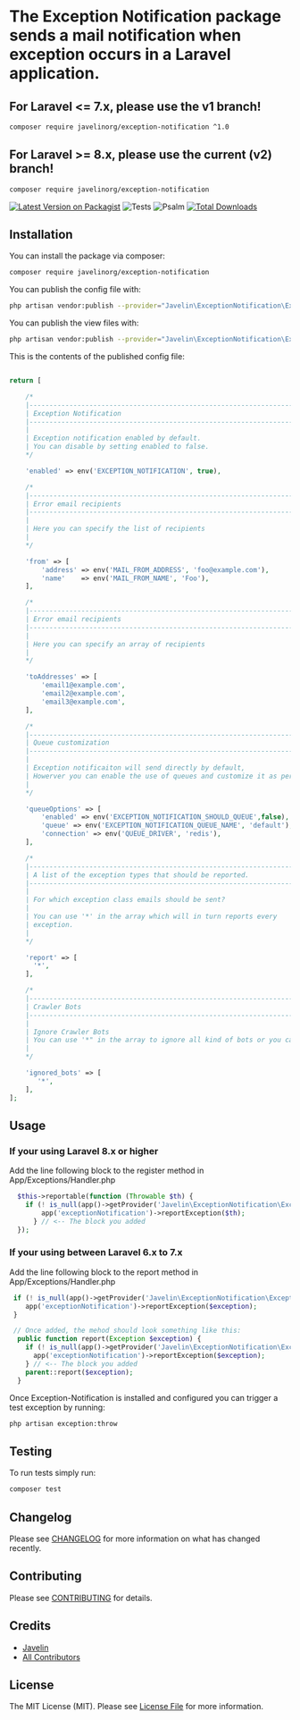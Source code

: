 # The Exception Notification package sends a mail notification when exception occurs in a Laravel application.
## For Laravel <= 7.x, please use the v1 branch!
```bash
composer require javelinorg/exception-notification ^1.0
```
## For Laravel >= 8.x, please use the current (v2) branch!
```bash
composer require javelinorg/exception-notification
```

[![Latest Version on Packagist](https://img.shields.io/packagist/v/javelinorg/exception-notification.svg?style=flat-square)](https://packagist.org/packages/javelinorg/exception-notification)
![Tests](https://github.com/javelinorg/exception-notification/workflows/Tests/badge.svg?branch=master)
![Psalm](https://github.com/javelinorg/exception-notification/workflows/Psalm/badge.svg)
[![Total Downloads](https://img.shields.io/packagist/dt/javelinorg/exception-notification.svg?style=flat-square)](https://packagist.org/packages/javelinorg/exception-notification)

## Installation

You can install the package via composer:

```bash
composer require javelinorg/exception-notification
```

You can publish the config file with:
```bash
php artisan vendor:publish --provider="Javelin\ExceptionNotification\ExceptionNotificationServiceProvider" --tag="config"
```

You can publish the view files with:
```bash
php artisan vendor:publish --provider="Javelin\ExceptionNotification\ExceptionNotificationServiceProvider" --tag="views"
```

This is the contents of the published config file:

``` php

return [

    /*
    |--------------------------------------------------------------------------
    | Exception Notification
    |--------------------------------------------------------------------------
    |
    | Exception notification enabled by default.
    | You can disable by setting enabled to false.
    */

    'enabled' => env('EXCEPTION_NOTIFICATION', true),

    /*
    |--------------------------------------------------------------------------
    | Error email recipients
    |--------------------------------------------------------------------------
    |
    | Here you can specify the list of recipients
    |
    */

    'from' => [
        'address' => env('MAIL_FROM_ADDRESS', 'foo@example.com'),
        'name'    => env('MAIL_FROM_NAME', 'Foo'),
    ],

    /*
    |--------------------------------------------------------------------------
    | Error email recipients
    |--------------------------------------------------------------------------
    |
    | Here you can specify an array of recipients
    |
    */

    'toAddresses' => [
        'email1@example.com',
        'email2@example.com',
        'email3@example.com',
    ],

    /*
    |--------------------------------------------------------------------------
    | Queue customization
    |--------------------------------------------------------------------------
    |
    | Exception notificaiton will send directly by default,
    | Howerver you can enable the use of queues and customize it as per your needs.
    |
    */

    'queueOptions' => [
        'enabled' => env('EXCEPTION_NOTIFICATION_SHOULD_QUEUE',false),
        'queue' => env('EXCEPTION_NOTIFICATION_QUEUE_NAME', 'default'),
        'connection' => env('QUEUE_DRIVER', 'redis'),
    ],

    /*
    |--------------------------------------------------------------------------
    | A list of the exception types that should be reported.
    |--------------------------------------------------------------------------
    |
    | For which exception class emails should be sent?
    |
    | You can use '*' in the array which will in turn reports every
    | exception.
    |
    */

    'report' => [
      '*',
    ],

    /*
    |--------------------------------------------------------------------------
    | Crawler Bots
    |--------------------------------------------------------------------------
    |
    | Ignore Crawler Bots
    | You can use '*" in the array to ignore all kind of bots or you can specify only particular bots.
    |
    */

    'ignored_bots' => [
       '*',
    ],
];

```

## Usage

### If your using Laravel 8.x or higher
Add the line following block to the register method in App/Exceptions/Handler.php

```php
  $this->reportable(function (Throwable $th) {
    if (! is_null(app()->getProvider('Javelin\ExceptionNotification\ExceptionNotificationServiceProvider'))) {
        app('exceptionNotification')->reportException($th);
      } // <-- The block you added
  });
```
### If your using between Laravel 6.x to 7.x
Add the line following block to the report method in App/Exceptions/Handler.php

```php
 if (! is_null(app()->getProvider('Javelin\ExceptionNotification\ExceptionNotificationServiceProvider'))) {
    app('exceptionNotification')->reportException($exception);
 }

 // Once added, the mehod should look something like this:
  public function report(Exception $exception) {
    if (! is_null(app()->getProvider('Javelin\ExceptionNotification\ExceptionNotificationServiceProvider'))) {
      app('exceptionNotification')->reportException($exception);
    } // <-- The block you added
    parent::report($exception);
  }
```

Once Exception-Notification is installed and configured you can trigger a test exception by running:

``` bash
php artisan exception:throw
```

## Testing

To run tests simply run:

``` bash
composer test
```

## Changelog

Please see [CHANGELOG](CHANGELOG.md) for more information on what has changed recently.

## Contributing

Please see [CONTRIBUTING](CONTRIBUTING.md) for details.

## Credits

- [Javelin](https://github.com/Javelinorg)
- [All Contributors](../../contributors)

## License

The MIT License (MIT). Please see [License File](LICENSE.md) for more information.

